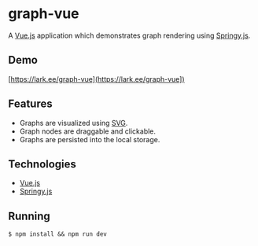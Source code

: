 # graph-vue

A [Vue.js](https://vuejs.org/) application
which demonstrates graph rendering using [Springy.js](http://getspringy.com/).

## Demo
[https://lark.ee/graph-vue](https://lark.ee/graph-vue])

## Features
- Graphs are visualized using [SVG](https://www.w3schools.com/graphics/svg_intro.asp).
- Graph nodes are draggable and clickable.
- Graphs are persisted into the local storage.

## Technologies
- [Vue.js](https://vuejs.org/)
- [Springy.js](http://getspringy.com/)

## Running
```
$ npm install && npm run dev
```
